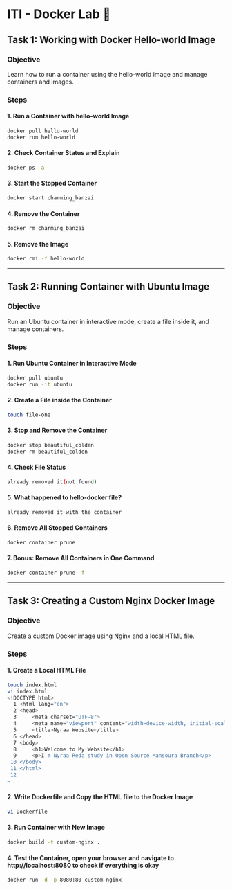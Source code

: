 # ITI - Docker Lab 🐋

## Task 1: Working with Docker Hello-world Image

### Objective
Learn how to run a container using the hello-world image and manage containers and images.

### Steps
#### 1. Run a Container with hello-world Image
```bash
docker pull hello-world
docker run hello-world
```
#### 2. Check Container Status and Explain
```bash
docker ps -a
```
#### 3. Start the Stopped Container
```bash
docker start charming_banzai
```
#### 4. Remove the Container
```bash
docker rm charming_banzai
```
#### 5. Remove the Image
```bash
docker rmi -f hello-world
```
---

## Task 2: Running Container with Ubuntu Image
### Objective
Run an Ubuntu container in interactive mode, create a file inside it, and manage containers.

### Steps
#### 1. Run Ubuntu Container in Interactive Mode
```bash
docker pull ubuntu
docker run -it ubuntu
```
#### 2. Create a File inside the Container
```bash
touch file-one 
```
#### 3. Stop and Remove the Container
```bash
docker stop beautiful_colden
docker rm beautiful_colden
```
#### 4. Check File Status
```bash
already removed it(not found)
```
#### 5. What happened to hello-docker file?
```bash
already removed it with the container
```
#### 6. Remove All Stopped Containers
```bash
docker container prune
```
#### 7. Bonus: Remove All Containers in One Command
```bash
docker container prune -f
```

---
## Task 3: Creating a Custom Nginx Docker Image
### Objective
Create a custom Docker image using Nginx and a local HTML file.

### Steps
#### 1. Create a Local HTML File
```bash
touch index.html
vi index.html
<!DOCTYPE html>                                                               
  1 <html lang="en">                                                              
  2 <head>                                                                        
  3     <meta charset="UTF-8">
  4     <meta name="viewport" content="width=device-width, initial-scale=1.0">
  5     <title>Nyraa Website</title>
  6 </head>
  7 <body>
  8     <h1>Welcome to My Website</h1>
  9     <p>I'm Nyraa Reda study in Open Source Mansoura Branch</p>
 10 </body>
 11 </html>
 12 
~          
```
#### 2. Write Dockerfile and Copy the HTML file to the Docker Image
```bash
vi Dockerfile
```
#### 3. Run Container with New Image
```bash
docker build -t custom-nginx .

```

#### 4. Test the Container, open your browser and navigate to http://localhost:8080 to check if everything is okay
```bash
docker run -d -p 8080:80 custom-nginx
```
